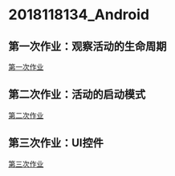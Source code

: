 # 2018118134_Android
## 第一次作业：观察活动的生命周期
[第一次作业](https://github.com/lonelyb/2018118134_Android/tree/master/ActivicyLifeCycleTest)
## 第二次作业：活动的启动模式
[第二次作业](https://github.com/lonelyb/2018118134_Android/tree/master/ActivityTest)
## 第三次作业：UI控件
[第三次作业](https://github.com/lonelyb/2018118134_Android/tree/master/UIWidgetTest)
